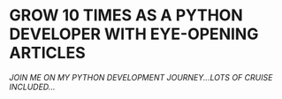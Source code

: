 # **GROW 10 TIMES AS A PYTHON DEVELOPER WITH EYE-OPENING ARTICLES**

_JOIN ME ON MY PYTHON DEVELOPMENT JOURNEY...LOTS OF CRUISE INCLUDED..._